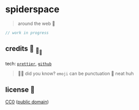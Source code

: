 # spiderspace

> around the web :octopus:

```ts
// work in progress
```

## credits :turtle: <sub>:turtle:</sub><sub><sub>:turtle:</sub></sub>

tech: [`prettier`](https://github.com/prettier/prettier),
[`github`](https://github.com)

> :rainbow::sparkles: did you know? `emoji` can be punctuation :snail: neat huh

## license :frog:

[CC0](LICENSE)
([public domain](https://creativecommons.org/share-your-work/public-domain/cc0))
